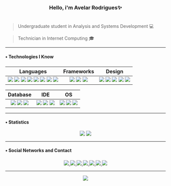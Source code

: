 <h3 align="center">Hello, i'm Avelar Rodrigues✨</h3>

# 

> Undergraduate student in Analysis and Systems Development 💻

> Technician in Internet Computing 🎓

----

<h4>  •  Technologies I Know</h4>

###

|      Languages      |      Frameworks      |      Design      |
|:-------------------:|:--------------------:|:-----------------:|
|<div align="center"> <img src="https://img.shields.io/badge/JavaScript-282A36?style=for-the-badge&logo=javascript&logoColor=white"> <img src="https://img.shields.io/badge/C-282A36?style=for-the-badge&logo=c&logoColor=white"> <img src="https://img.shields.io/badge/CSS3-282A36?style=for-the-badge&logo=css3&logoColor=white"> <img src="https://img.shields.io/badge/HTML5-282A36?style=for-the-badge&logo=html5&logoColor=white"> <img src="https://img.shields.io/badge/json-282A36?style=for-the-badge&logo=json&logoColor=white"> <img src="https://img.shields.io/badge/Python-282A36?style=for-the-badge&logo=python&logoColor=white"> <img src="https://img.shields.io/badge/java-%23ED8B00.svg?style=for-the-badge&logo=openjdk&logoColor=white&color=282A36"> <img src="https://img.shields.io/badge/Ruby-282A36?style=for-the-badge&logo=ruby&logoColor=white"> </div>|<div align="center"> <img src="https://img.shields.io/badge/Bootstrap-282A36?style=for-the-badge&logo=bootstrap&logoColor=white"> <img src="https://img.shields.io/badge/Django-282A36?style=for-the-badge&logo=django&logoColor=white"> <img src="https://img.shields.io/badge/Ruby_on_Rails-282A36?style=for-the-badge&logo=ruby-on-rails&logoColor=white"> </div>|<div align="center"> <img src="https://img.shields.io/badge/Adobe%20Photoshop-282A36?style=for-the-badge&logo=Adobe%20Photoshop&logoColor=white"> <img src="https://img.shields.io/badge/Figma-282A36?style=for-the-badge&logo=figma&logoColor=white"> <img src="https://img.shields.io/badge/Adobe%20Premiere-282A36?style=for-the-badge&logo=Adobe%20Premiere%20Pro&logoColor=white"> <img src="https://img.shields.io/badge/Adobe%20Illustrator-282A36?style=for-the-badge&logo=adobe%20illustrator&logoColor=white"> <img src="https://img.shields.io/badge/Canva-%2300C4CC.svg?&style=for-the-badge&logo=Canva&logoColor=white&color=282A36"> </div>|

|     Database      |      IDE      |      OS      |
|:-------------------:|:--------------:|:------------:|
|<div align="center"> <img src="https://img.shields.io/badge/MySQL-282A36?style=for-the-badge&logo=mysql&logoColor=white"> <img src="https://img.shields.io/badge/Sqlite-282A36?style=for-the-badge&logo=sqlite&logoColor=white"> <img src="https://img.shields.io/badge/PostgreSQL-282A36?style=for-the-badge&logo=postgresql&logoColor=white"> </div>|<div align="center"> <img src="https://img.shields.io/badge/VSCode-282A36?style=for-the-badge&logo=visual%20studio%20code&logoColor=white"> <img src="https://img.shields.io/badge/replit-282A36?style=for-the-badge&logo=replit&logoColor=white"> <img src="https://img.shields.io/badge/IntelliJ_IDEA-282A36.svg?style=for-the-badge&logo=intellij-idea&logoColor=white"> </div>|<div align="center"> <img src="https://img.shields.io/badge/Android-282A36?style=for-the-badge&logo=android&logoColor=white"> <img src="https://img.shields.io/badge/Linux-282A36?style=for-the-badge&logo=linux&logoColor=white"> <img src="https://img.shields.io/badge/Windows-282A36?style=for-the-badge&logo=windows&logoColor=white"> </div>|

---

<h4>  •  Statistics</h4>

<div href="https://github.com/avelando/github-readme-stats" align="center">
  <img src="https://github-readme-stats.vercel.app/api/top-langs/?username=avelando&layout=compact&theme=dracula&hide_border=true&locale=pt-BR&title_color=FFFFFF&text_color=FFFFFF">
  <img src="https://github-readme-stats.vercel.app/api?username=avelando&theme=dracula&hide_border=true&locale=pt-BR&count_private=true&title_color=FFFFFF&text_color=FFFFFF&hide=issues">
</div>

----

<h4>  •  Social Networks and Contact</h4>

###

<div align="center">
  <a href="https://www.behance.net/avelarrodrigues1">
    <img src="https://img.shields.io/badge/-Behance-blue?style=for-the-badge&logo=behance&logoColor=white&color=282A36">
  </a>
  <a href="https://www.facebook.com/avelar.rodrigues.921/">
    <img src="https://img.shields.io/badge/Facebook-1877F2?style=for-the-badge&logo=facebook&logoColor=white&color=282A36">
  </a>
  <a href="https://www.instagram.com/avelando/">
    <img src="https://img.shields.io/badge/Instagram-E4405F?style=for-the-badge&logo=instagram&logoColor=white&color=282A36">
  </a>
  <a href="https://www.linkedin.com/in/avelar-rodrigues-15568a1b1/">
    <img src="https://img.shields.io/badge/LinkedIn-0077B5?style=for-the-badge&logo=linkedin&logoColor=white&color=282A36">
  </a>
  <a href="https://mail.google.com/mail/?view=cm&fs=1&to=avelarrodrigues89@gmail.com">
    <img src="https://img.shields.io/badge/Gmail-D14836?style=for-the-badge&logo=gmail&logoColor=white&color=282A36">
  </a>
  <a href="https://t.me/avelandoo">
    <img src="https://img.shields.io/badge/Telegram-2CA5E0?style=for-the-badge&logo=telegram&logoColor=white&color=282A36">
  </a>
  <a href="https://discord.com/channels/@me/1103440684406538360">
    <img src="https://img.shields.io/badge/Discord-%235865F2.svg?style=for-the-badge&logo=discord&logoColor=white&color=282A36">
  </a>
</div>

---

<!--wakatime-->
<!--START_SECTION:waka-->
<div align="center">
  <a href="https://wakatime.com/@018c2dbd-9df6-4c10-8022-11d7d9da4824">
    <img src="https://wakatime.com/badge/user/018c2dbd-9df6-4c10-8022-11d7d9da4824.svg">
  </a>
</div>
<!--END_SECTION:waka-->
